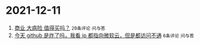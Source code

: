 # 2021-12-11

1. [商业 大病险 值得买吗？](https://www.v2ex.com/t/821461) `20条评论` `问与答`
1. [今天 github 是炸了吗，我看 ip 都指向微软云，但是都访问不通](https://www.v2ex.com/t/821463) `6条评论` `问与答`
